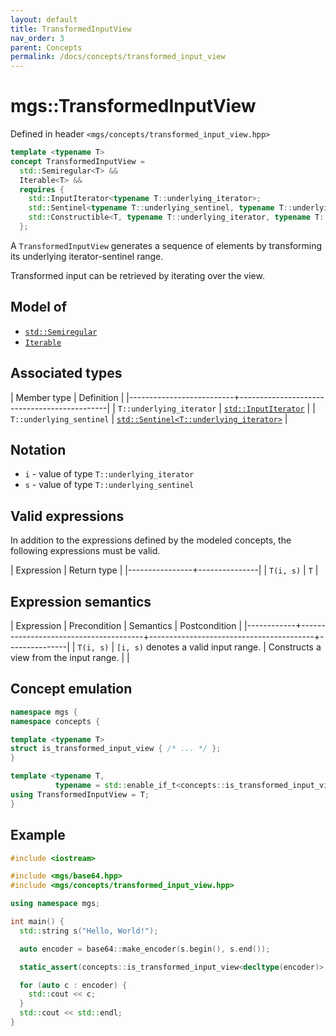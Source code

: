 ```yaml
---
layout: default
title: TransformedInputView
nav_order: 3
parent: Concepts
permalink: /docs/concepts/transformed_input_view
---
```


# mgs::TransformedInputView

Defined in header `<mgs/concepts/transformed_input_view.hpp>`

```cpp
template <typename T>
concept TransformedInputView =
  std::Semiregular<T> &&
  Iterable<T> &&
  requires {
    std::InputIterator<typename T::underlying_iterator>;
    std::Sentinel<typename T::underlying_sentinel, typename T::underlying_iterator>;
    std::Constructible<T, typename T::underlying_iterator, typename T::underlying_sentinel>;
  };
```

A `TransformedInputView` generates a sequence of elements by transforming its underlying iterator-sentinel range.

Transformed input can be retrieved by iterating over the view.

## Model of

* [`std::Semiregular`]()
* [`Iterable`]()

## Associated types

| Member type              | Definition                                  |
|--------------------------+---------------------------------------------|
| `T::underlying_iterator` | [`std::InputIterator`]()                    |
| `T::underlying_sentinel` | [`std::Sentinel<T::underlying_iterator>`]() |

## Notation

* `i` - value of type `T::underlying_iterator`
* `s` - value of type `T::underlying_sentinel`

## Valid expressions

In addition to the expressions defined by the modeled concepts, the following expressions must be valid.

| Expression     | Return type   |
|----------------+---------------|
| `T(i, s)`      | `T`           |

## Expression semantics

| Expression | Precondition                          | Semantics                               | Postcondition |
|------------+---------------------------------------+-----------------------------------------+---------------|
| `T(i, s)`  | `[i, s)` denotes a valid input range. | Constructs a view from the input range. |               |

## Concept emulation

```cpp
namespace mgs {
namespace concepts {

template <typename T>
struct is_transformed_input_view { /* ... */ };
}

template <typename T,
          typename = std::enable_if_t<concepts::is_transformed_input_view<T>::value>>
using TransformedInputView = T;
}
```

## Example

```cpp
#include <iostream>

#include <mgs/base64.hpp>
#include <mgs/concepts/transformed_input_view.hpp>

using namespace mgs;

int main() {
  std::string s("Hello, World!");

  auto encoder = base64::make_encoder(s.begin(), s.end());

  static_assert(concepts::is_transformed_input_view<decltype(encoder)>::value, "");

  for (auto c : encoder) {
    std::cout << c;
  }
  std::cout << std::endl;
}
```

